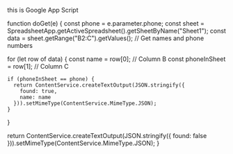 this is Google App Script

function doGet(e) {
  const phone = e.parameter.phone;
  const sheet = SpreadsheetApp.getActiveSpreadsheet().getSheetByName("Sheet1");
  const data = sheet.getRange("B2:C").getValues(); // Get names and phone numbers

  for (let row of data) {
    const name = row[0]; // Column B
    const phoneInSheet = row[1]; // Column C

    if (phoneInSheet == phone) {
      return ContentService.createTextOutput(JSON.stringify({
        found: true,
        name: name
      })).setMimeType(ContentService.MimeType.JSON);
    }
  }

  return ContentService.createTextOutput(JSON.stringify({
    found: false
  })).setMimeType(ContentService.MimeType.JSON);
}
